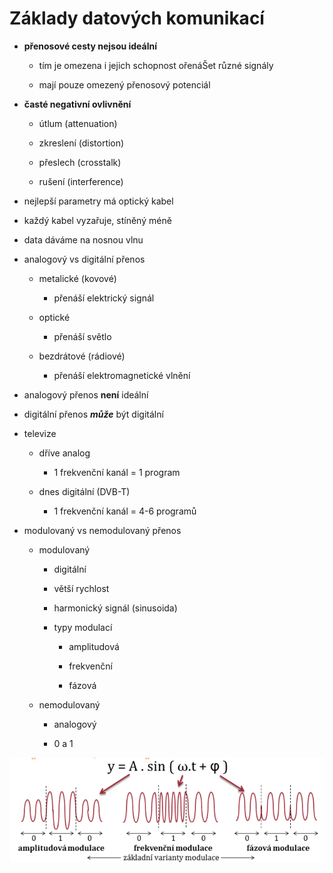 # Základy datových komunikací

- **přenosové cesty nejsou ideální**
  
  - tím je omezena i jejich schopnost ořenáŠet různé signály
  
  - mají pouze omezený přenosový potenciál

- **časté negativní ovlivnění**
  
  - útlum (attenuation)
  
  - zkreslení (distortion)
  
  - přeslech (crosstalk)
  
  - rušení (interference)

- nejlepší parametry má optický kabel

- každý kabel vyzařuje, stíněný méně

- data dáváme na nosnou vlnu

- analogový vs digitální přenos 
  
  - metalické (kovové)
    
    - přenáší elektrický signál
  
  - optické
    
    - přenáší světlo
  
  - bezdrátové (rádiové)
    
    - přenáší elektromagnetické vlnění

- analogový přenos **není** ideální

- digitální přenos ***může*** být digitální

- televize
  
  - dříve analog
    
    - 1 frekvenční kanál = 1 program
  
  - dnes digitální (DVB-T)
    
    - 1 frekvenční kanál = 4-6 programů

- modulovaný vs nemodulovaný přenos
  
  - modulovaný
    
    - digitální
    
    - větší rychlost
    
    - harmonický signál (sinusoida)
    
    - typy modulací
      
      - amplitudová
      
      - frekvenční
      
      - fázová
  
  - nemodulovaný
    
    - analogový
    
    - 0 a 1

![typy modulací](img/typy_modulaci.png)
